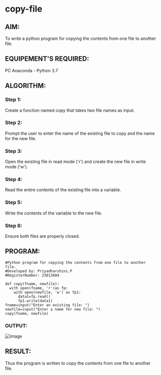 # copy-file
## AIM:
To write a python program for copying the contents from one file to another file.
## EQUIPEMENT'S REQUIRED: 
PC
Anaconda - Python 3.7
## ALGORITHM: 
### Step 1:
Create a function named copy that takes two file names as input.
### Step 2: 
 Prompt the user to enter the name of the existing file to copy and the name for the new file.
### Step 3: 
Open the existing file in read mode ('r') and create the new file in write mode ('w').
### Step 4:  
Read the entire contents of the existing file into a variable.
### Step 5: 
Write the contents of the variable to the new file.
### Step 6: 
Ensure both files are properly closed.
## PROGRAM:
```
#Python program for copying the contents from one file to another file.
#Developed by: Priyadharshini.P
#RegisterNumber: 23013604

def copy(fname, newfile):
  with open(fname, 'r')as fp:
    with open(newfile, 'w') as fp1:
      data1=fp.read()
      fp1.write(data1)
fname=input("Enter an existing file: ")
newfile=input("Enter a name for new file: ")
copy(fname, newfile)
```
### OUTPUT:
![image](https://github.com/priyadharshini210/copy-file/assets/148514638/8995fc3a-8153-4224-82f7-e56eaf09687b)




## RESULT:
Thus the program is written to copy the contents from one file to another file.
